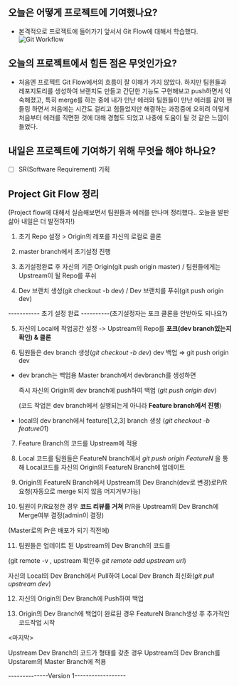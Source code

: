 ## 오늘은 어떻게 프로젝트에 기여했나요?
* 본격적으로 프로젝트에 들어가기 앞서서 Git Flow에 대해서 학습했다.
![Git Workflow](https://user-images.githubusercontent.com/77482552/140753331-550fdf49-52d2-44af-9c47-6ad5847b3723.png)

## 오늘의 프로젝트에서 힘든 점은 무엇인가요?
* 처음엔 프로젝트 Git Flow에서의 흐름이 잘 이해가 가지 않았다.
  하지만 팀원들과 레포지토리를 생성하여 브랜치도 만들고 간단한 기능도 구현해보고 push하면서 익숙해졌고,
  특히 merge를 하는 중에 내가 만난 에러와 팀원들이 만난 에러를 같이 핸들링 하면서 처음에는 시간도 걸리고 힘들었지만 해결하는 과정중에 오히려 이렇게 처음부터 에러를 직면한 것에 대해 경험도 되었고 나중에 도움이 될 것 같은 느낌이 들었다.
 
## 내일은 프로젝트에 기여하기 위해 무엇을 해야 하나요?
- [ ] SR(Software Requirement) 기획

## Project Git Flow 정리
(Project flow에 대해서 실습해보면서 팀원들과 에러를 만나며 정리했다.. 오늘을 발판 삶아 내일은 더 발전하자!)

1. 초기 Repo 설정 > Origin의 레포를 자신의 로컬로 클론

2. master branch에서 초기설정 진행

3. 초기설정완료 후 자신의 기준 Origin(git push origin master) / 팀원들에게는 Upstream이 될 Repo를 푸쉬

4. Dev 브랜치 생성(git checkout -b dev) / Dev 브랜치를 푸쉬(git push origin dev)

----------- 초기 설정 완료 ----------(초기설정자는 포크 클론을 안받아도 되나요?)

5. 자신의 Local에 작업공간 설정 -> Upstream의 Repo를 **포크(dev branch있는지 확인) & 클론**

6. 팀원들은 dev branch 생성(*git checkout -b dev*) dev 백업 ⇒ git push origin dev

- dev branch는 백업용 Master branch에서 devbranch를 생성하면
    
    즉시 자신의 Origin의 dev branch에 push하여 백업 (*git push origin dev*)
    
    (코드 작업은 dev branch에서 실행되는게 아니라 **Feature branch에서 진행**)
    
- local의 dev branch에서 feature[1,2,3] branch 생성 (*git checkout -b feature01*)

7. Feature Branch의 코드를 Upstream에 적용

8. Local 코드를 팀원들은 FeatureN branch에서 *git push origin FeatureN* 을 통해 Local코드를 자신의 Origin의 FeatureN Branch에 업데이트

9. Origin의 FeatureN Branch에서 Upstream의 Dev Branch(dev로 변경)로P/R 요청(자동으로 merge 되지 않음 머지거부가능)

10. 팀원이 P/R요청한 경우 **코드 리뷰를 거쳐** P/R을 Upstream의 Dev Branch에 Merge여부 결정(admin이 결정)

(Master로의 Pr은 배포가 되기 직전에)

11. 팀원들은 업데이트 된 Upstream의 Dev Branch의 코드를

(git remote -v , upstream 확인후 *git remote add upstream url*)

자신의 Local의 Dev Branch에서 Pull하여 Local Dev Branch 최신화(*git pull upstream dev*)

12. 자신의 Origin의 Dev Branch에 Push하여 백업

13. Origin의 Dev Branch에 백업이 완료된 경우 FeatureN Branch생성 후 추가적인 코드작업 시작

<마지막>

Upstream Dev Branch의 코드가 형태를 갖춘 경우 Upstream의 Dev Branch를Upstarem의 Master Branch에 적용

--------------Version 1------------------
